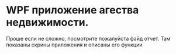 # WPF приложение агества недвижимости.
Проше если не сложно, посмотрите пожалуйста файд отчет. Там показаны скрины приложения и описаны его функции
